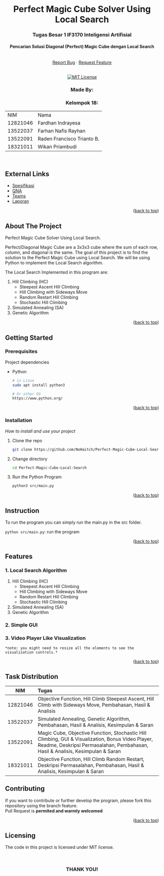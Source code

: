 <!-- Back to Top Link-->

<a name="readme-top"></a>

<br />
<div align="center">
  <h1 align="center">Perfect Magic Cube Solver Using Local Search </h1>

  <p align="center">
    <h3>Tugas Besar 1 IF3170 Inteligensi Artifisial</h3>
    <h4> Pencarian Solusi Diagonal (Perfect) Magic Cube dengan Local Search</h4>
    <br/>
    <a href="https://github.com/NoHaitch/Perfect-Magic-Cube-Local-Search/issues">Report Bug</a>
    ·
    <a href="https://github.com/NoHaitch/Perfect-Magic-Cube-Local-Search/issues">Request Feature</a>
<br>
<br>

[![MIT License][license-shield]][license-url]

  </p>
</div>

<!-- CONTRIBUTOR -->
<div align="center" id="contributor">
  <strong>
    <h3>Made By:</h3>
    <h3>Kelompok 18:</h3>
    <table align="center">
      <tr>
        <td>NIM</td>
        <td>Nama</td>
      </tr>
      <tr>
        <td>12821046</td>
        <td>Fardhan Indrayesa</td>
      </tr>
      <tr>
        <td>13522037</td>
        <td>Farhan Nafis Rayhan</td>
      </tr>
      <tr>
        <td>13522091</td>
        <td>Raden Francisco Trianto B.</td>
      </tr>
      <tr>
        <td>18321011</td>
        <td>Wikan Priambudi</td>
      </tr>
    </table>
  </strong>
  <br>
</div>

## External Links

- [Spesifikasi](https://docs.google.com/document/d/1QDj9Pi3HrBr2VdFIvsnrA8KXaISpEr4JaGlYRxOUPWw/edit?tab=t.0)
- [QNA](https://docs.google.com/spreadsheets/d/1vdcs6_H2dzAcGRpMfuVdMeMgwbOueonr9H8Ktf1EsM0/edit?gid=214125299#gid=214125299)
- [Teams](https://docs.google.com/spreadsheets/d/1P89vLbXLBLD1yFKTNlYXQKq8-LoLnciIyaN9sYpYzt4/edit?gid=356897139#gid=356897139)
- [Laporan](https://github.com/NoHaitch/Perfect-Magic-Cube-Local-Search/blob/main/doc/Laporan%20Tugas%20Besar%201%20IF3170%20-%20Kelompok%2018.pdf)

<p align="right">(<a href="#readme-top">back to top</a>)</p>

<!-- ABOUT THE PROJECT -->

## About The Project

Perfect Magic Cube Solver Using Local Search.

Perfect/Diagonal Magic Cube are a 3x3x3 cube where the sum of each row, column, and diagonal is the same. 
The goal of this project is to find the solution to the Perfect Magic Cube using Local Search. We will be using Python 
to implement the Local Search algorithm.

The Local Search Implemented in this program are:
1. Hill Climbing (HC)
   - Steepest Ascent Hill Climbing
   - Hill Climbing with Sideways Move
   - Random Restart Hill Climbing
   - Stochastic Hill Climbing
2. Simulated Annealing (SA)
3. Genetic Algorithm

<p align="right">(<a href="#readme-top">back to top</a>)</p>

<!-- GETTING STARTED -->

## Getting Started

### Prerequisites

Project dependencies  

- Python
  ```sh
  # in Linux
  sudo apt install python3
  
  # Or other OS
  https://www.python.org/
  ```

<p align="right">(<a href="#readme-top">back to top</a>)</p>

### Installation

_How to install and use your project_

1. Clone the repo
   ```sh
   git clone https://github.com/NoHaitch/Perfect-Magic-Cube-Local-Search
   ```
2. Change directory
    ```sh
    cd Perfect-Magic-Cube-Local-Search
    ```
3. Run the Python Program
    ```sh
    python3 src/main.py
    ```

<p align="right">(<a href="#readme-top">back to top</a>)</p>

<!-- INSTURCTION -->

## Instruction

To run the program you can simply run the main.py in the src folder.

`python src/main.py`: run the program

<p align="right">(<a href="#readme-top">back to top</a>)</p>

<!-- FEATURES -->

## Features

### 1. Local Search Algorithm
1. Hill Climbing (HC)
    - Steepest Ascent Hill Climbing
    - Hill Climbing with Sideways Move
    - Random Restart Hill Climbing
    - Stochastic Hill Climbing
2. Simulated Annealing (SA)
3. Genetic Algorithm

### 2. Simple GUI

### 3. Video Player Like Visualization
    *note: you might need to resize all the elements to see the visualization controls.*

<p align="right">(<a href="#readme-top">back to top</a>)</p>

<!-- TASK DISTRIBUTION -->

## Task Distribution

|   NIM    | Tugas                                                                                                                                                                               |
|:--------:|:------------------------------------------------------------------------------------------------------------------------------------------------------------------------------------|
| 12821046 | Objective Function, Hill Climb Steepest Ascent, Hill Climb with Sideways Move, Pembahasan, Hasil & Analisis                                                                         |
| 13522037 | Simulated Annealing, Genetic Algorithm, Pembahasan, Hasil & Analisis, Kesimpulan & Saran                                                                                            |
| 13522091 | Magic Cube, Objective Function, Stochastic Hill Climbing, GUI & Visualization, Bonus Video Player, Readme, Deskripsi Permasalahan, Pembahasan, Hasil & Analisis, Kesimpulan & Saran |
| 18321011 | Objective Function, Hill Climb Random Restart, Deskripsi Permasalahan, Pembahasan, Hasil & Analisis, Kesimpulan & Saran                                                             |


<!-- CONTRIBUTING -->

## Contributing

If you want to contribute or further develop the program, please fork this repository using the branch feature.  
Pull Request is **permited and warmly welcomed**

<p align="right">(<a href="#readme-top">back to top</a>)</p>

<!-- LICENSE -->

## Licensing

The code in this project is licensed under MIT license.

<br>
<h3 align="center"> THANK YOU! </h3>

[issues-url]: https://github.com/NoHaitch/Perfect-Magic-Cube-Local-Search/issues
[license-shield]: https://img.shields.io/badge/License-MIT-yellow
[license-url]: https://github.com/NoHaitch/Perfect-Magic-Cube-Local-Search/blob/main/LICENSE
